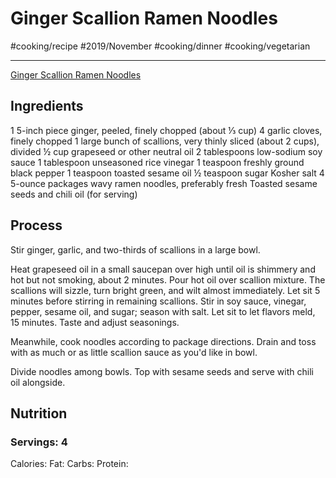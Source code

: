 # Ginger Scallion Ramen Noodles
#cooking/recipe #2019/November #cooking/dinner #cooking/vegetarian
- - - -
[Ginger Scallion Ramen Noodles](https://www.bonappetit.com/recipe/ginger-scallion-ramen-noodles)

## Ingredients
1 5-inch piece ginger, peeled, finely chopped (about ⅓ cup)
4 garlic cloves, finely chopped
1 large bunch of scallions, very thinly sliced (about 2 cups), divided
½ cup grapeseed or other neutral oil
2 tablespoons low-sodium soy sauce
1 tablespoon unseasoned rice vinegar
1 teaspoon freshly ground black pepper
1 teaspoon toasted sesame oil
½ teaspoon sugar
Kosher salt
4 5-ounce packages wavy ramen noodles, preferably fresh
Toasted sesame seeds and chili oil (for serving)

## Process
Stir ginger, garlic, and two-thirds of scallions in a large bowl.

Heat grapeseed oil in a small saucepan over high until oil is shimmery and hot but not smoking, about 2 minutes. Pour hot oil over scallion mixture. The scallions will sizzle, turn bright green, and wilt almost immediately. Let sit 5 minutes before stirring in remaining scallions. Stir in soy sauce, vinegar, pepper, sesame oil, and sugar; season with salt. Let sit to let flavors meld, 15 minutes. Taste and adjust seasonings.

Meanwhile, cook noodles according to package directions. Drain and toss with as much or as little scallion sauce as you'd like in bowl.

Divide noodles among bowls. Top with sesame seeds and serve with chili oil alongside.

## Nutrition
### Servings: 4
Calories: 
Fat: 
Carbs: 
Protein: 